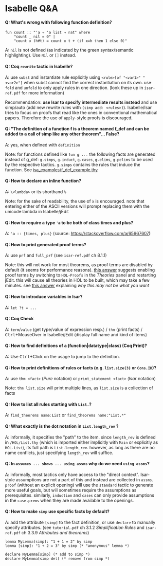# Isabelle Q&A

<!-- markdownlint-disable MD001 -->

#### Q: What's wrong with following function definition?

```isabelle
fun count :: "'a ⇒ 'a list ⇒ nat" where
    "count _ nil = 0" |
    "count x (h#t) = count x t + (if x=h then 1 else 0)"
```

A: `nil` is not defined (as indicated by the green syntax/semantic highlighting). Use `Nil` or `[]` instead.

#### Q: Coq `rewrite` tactic in Isabelle?

A: use `subst` and instantiate rule explicitly using `<rule>[of "<var1>" "<var2>"]` when subst cannot find the correct instantiation on its own.
use `fold` and `unfold` to only apply rules in one direction.
(look these up in `isar-ref.pdf` for more information)

Recommendation: **use Isar to specify intermediate results instead** and use simp/auto (add new rewrite rules with `(simp add: <rules>)`).
Isabelle/Isar tries to focus on proofs that read like the ones in conventional mathematical papers.
Therefore the use of `apply`-style proofs is discouraged.

#### Q: "The definition of a function f is a theorem named f_def and can be added to a call of simp like any other theorem"... False?

A: yes, when defined with `definition`

Note: for functions defined like `fun g ...` the following facts are generated instead of g_def:
`g.simps`, `g.induct`, `g.cases`, `g.elims`, `g.pelims` to be used by the respective tactics.
`g.simps` contains the rules that induce the function.
See [isa_examples/f_def_example.thy](isa_examples/f_def_example.thy)

#### Q: How to declare an inline function?

A: `\<lambda>` or its shorthand `%`

Note: for the sake of readability, the use of `λ` is encouraged.
note that entering either of the ASCII versions will prompt replacing them with the unicode lambda in Isabelle/jEdit

#### Q: How to require a type `'a` to be both of class times and plus?

A: `'a :: {times, plus}` (source: <https://stackoverflow.com/a/65967607>)

#### Q: How to print generated proof terms?

A: use `prf` and `full_prf` (see `isar-ref.pdf` ch 8.1.1)

Note: this will not work for most theorems, as proof terms are disabled by default (it seems for performance reasons).
[this answer](https://stackoverflow.com/a/31644559/9335596) suggests enabling proof terms by switching to `HOL-Proofs` in the _Theories_ panel and restarting jEdit.
this will cause all theories in HOL to be built, which may take a few minutes.
see [this answer](https://stackoverflow.com/a/30692248/9335596) explaining _why this may not be what you want_

#### Q: How to introduce variables in Isar?

A: `let ?t = ...`

#### Q: Coq Check

A: `term`/`value` (get type/value of expression resp.) / `thm` (print facts) / <kbd>Ctrl</kbd>+MouseOver in Isabelle/jEdit (display full name and kind of items)

#### Q: How to find definitions of a (function|datatype|class) (Coq Print)?

A: Use <kbd>Ctrl</kbd>+Click on the usage to jump to the definition.

#### Q: How to print definitions of rules or facts (e.g. `list.size(3)` or `Cons.IH`)?

A: use `thm <fact>` (_Pure_ notation) or `print_statement <fact>` (_Isar_ notation)

Note: `thm list.size` will print multiple lines, as `list.size` is a collection of facts

#### Q: How to list all rules starting with `List.`?

A: `find_theorems name:List` or `find_theorems name:"List.*"`

#### Q: What exactly is the dot notation in `List.length_rev` ?

A: informally, it specifies the "path" to the item.
since `length_rev` is defined in `/HOL/List.thy` (which is imported either implicitly with `Main` or explicitly as `HOL.List`), its full path is `List.length_rev`.
however, as long as there are no name conflicts, just specifying `length_rev` will suffice.

#### Q: In `assumes ... shows ... using assms` why do we need `using assms`?

A: informally, most tactics only have access to the "direct context".
Isar-style assumptions are not a part of this and instead are collected in `assms`.
`proof` (without an explicit opening)
will use the `standard` tactic to generate more useful goals, but will sometimes require the assumptions as prerequisites.
similarly, `induction` and `cases` can only provide assumptions in the `case.prems` when they are made available to the openings.

#### Q: How to make `simp` use specific facts by default?

A: add the attribute `[simp]` to the fact definition, or use `declare` to manually specify attributes. (see `tutorial.pdf` ch 3.1.2 _Simplification Rules_ and `isar-ref.pdf` ch 3.3.9 _Attributes and theorems_)

```isabelle
lemma MyLemma[simp]: "1 + 1 = 2" by simp
lemma [simp]: "1 + 2 = 3" by simp (* "anonymous" lemma *)

declare MyLemma[simp] (* add to simp *)
declare MyLemma[simp del] (* remove from simp *)
```
